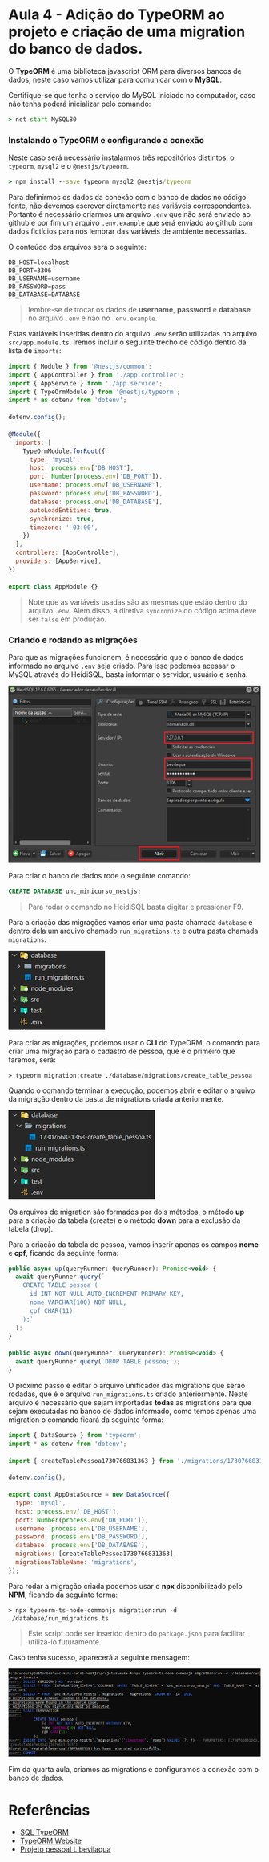 # Aula 4 - Adição do TypeORM ao projeto e criação de uma migration do banco de dados.

O **TypeORM** é uma biblioteca javascript ORM para diversos bancos de dados, neste caso vamos utilizar para comunicar com o **MySQL**.

Certifique-se que tenha o serviço do MySQL iniciado no computador, caso não tenha poderá inicializar pelo comando:

```cmd
> net start MySQL80
```

### Instalando o TypeORM e configurando a conexão

Neste caso será necessário instalarmos três repositórios distintos, o `typeorm`, `mysql2` e o `@nestjs/typeorm`.

```cmd
> npm install --save typeorm mysql2 @nestjs/typeorm
```

Para definirmos os dados da conexão com o banco de dados no código fonte, não devemos escrever diretamente nas variáveis correspondentes. Portanto é necessário criarmos um arquivo `.env` que não será enviado ao github e por fim um arquivo `.env.example` que será enviado ao github com dados fictícios para nos lembrar das variáveis de ambiente necessárias.

O conteúdo dos arquivos será o seguinte:

```
DB_HOST=localhost
DB_PORT=3306
DB_USERNAME=username
DB_PASSWORD=pass
DB_DATABASE=DATABASE
```
> lembre-se de trocar os dados de **username**, **password** e **database** no arquivo `.env` e não no `.env.example`.

Estas variáveis inseridas dentro do arquivo `.env` serão utilizadas no arquivo `src/app.module.ts`. Iremos incluir o seguinte trecho de código dentro da lista de `imports`:

```javascript
import { Module } from '@nestjs/common';
import { AppController } from './app.controller';
import { AppService } from './app.service';
import { TypeOrmModule } from '@nestjs/typeorm';
import * as dotenv from 'dotenv';

dotenv.config();

@Module({
  imports: [
    TypeOrmModule.forRoot({
      type: 'mysql',
      host: process.env['DB_HOST'],
      port: Number(process.env['DB_PORT']),
      username: process.env['DB_USERNAME'],
      password: process.env['DB_PASSWORD'],
      database: process.env['DB_DATABASE'],
      autoLoadEntities: true,
      synchronize: true,
      timezone: '-03:00',
    })
  ],
  controllers: [AppController],
  providers: [AppService],
})

export class AppModule {}
```

> Note que as variáveis usadas são as mesmas que estão dentro do arquivo `.env`. Além disso, a diretiva `syncronize` do código acima deve ser `false` em produção.

### Criando e rodando as migrações

Para que as migrações funcionem, é necessário que o banco de dados informado no arquivo `.env` seja criado. Para isso podemos acessar o MySQL através do HeidiSQL, basta informar o servidor, usuário e senha.

![Imagem do login do heidi](../images/aula-4/1_heidisql_login.png)

Para criar o banco de dados rode o seguinte comando:

```SQL
CREATE DATABASE unc_minicurso_nestjs;
```
> Para rodar o comando no HeidiSQL basta digitar e pressionar F9.

Para a criação das migrações vamos criar uma pasta chamada `database` e dentro dela um arquivo chamado `run_migrations.ts` e outra pasta chamada `migrations`.

![Pastas criadas](../images/aula-4/2_pastas_criadas.png)

Para criar as migrações, podemos usar o **CLI** do TypeORM, o comando para criar uma migração para o cadastro de pessoa, que é o primeiro que faremos, será:

```CMD
> typeorm migration:create ./database/migrations/create_table_pessoa
```

Quando o comando terminar a execução, podemos abrir e editar o arquivo da migração dentro da pasta de migrations criada anteriormente.

![Arquivo criado](../images/aula-4/3_arquivo_criado.PNG)

Os arquivos de migration são formados por dois métodos, o método **up** para a criação da tabela (create) e o método **down** para a exclusão da tabela (drop).

Para a criação da tabela de pessoa, vamos inserir apenas os campos **nome** e **cpf**, ficando da seguinte forma:

```javascript
public async up(queryRunner: QueryRunner): Promise<void> {
  await queryRunner.query(`
    CREATE TABLE pessoa (
      id INT NOT NULL AUTO_INCREMENT PRIMARY KEY,
      nome VARCHAR(100) NOT NULL,
      cpf CHAR(11)
    );`
  );
}

public async down(queryRunner: QueryRunner): Promise<void> {
  await queryRunner.query(`DROP TABLE pessoa;`);
}
```

O próximo passo é editar o arquivo unificador das migrations que serão rodadas, que é o arquivo `run_migrations.ts` criado anteriormente. Neste arquivo é necessário que sejam importadas **todas** as migrations para que sejam executadas no banco de dados informado, como temos apenas uma migration o comando ficará da seguinte forma:

```javascript
import { DataSource } from 'typeorm';
import * as dotenv from 'dotenv';

import { createTablePessoa1730766831363 } from './migrations/1730766831363-create_table_pessoa';

dotenv.config();

export const AppDataSource = new DataSource({
  type: 'mysql',
  host: process.env['DB_HOST'],
  port: Number(process.env['DB_PORT']),
  username: process.env['DB_USERNAME'],
  password: process.env['DB_PASSWORD'],
  database: process.env['DB_DATABASE'],
  migrations: [createTablePessoa1730766831363],
  migrationsTableName: 'migrations',
});
```

Para rodar a migração criada podemos usar o **npx** disponibilizado pelo **NPM**, ficando da seguinte forma:

```CMD
> npx typeorm-ts-node-commonjs migration:run -d ./database/run_migrations.ts
```
> Este script pode ser inserido dentro do `package.json` para facilitar utilizá-lo futuramente.

Caso tenha sucesso, aparecerá a seguinte mensagem:

![Retorno da migration](../images/aula-4/4_retorno_migration.PNG)

Fim da quarta aula, criamos as migrations e configuramos a conexão com o banco de dados.

# Referências

- [SQL TypeORM](https://docs.nestjs.com/recipes/sql-typeorm)
- [TypeORM Website](https://typeorm.io/)
- [Projeto pessoal Libevilaqua](https://github.com/BevilaquaBruno/libevilaqua-backend-nest)
